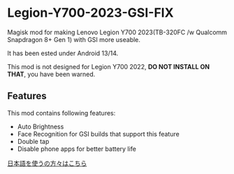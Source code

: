 # Legion-Y700-2023-GSI-FIX

Magisk mod for making Lenovo Legion Y700 2023(TB-320FC /w Qualcomm Snapdragon 8+ Gen 1) with GSI more useable.

It has been ested under Android 13/14.

This mod is not designed for Legion Y700 2022, **DO NOT INSTALL ON THAT**, you have been warned.

## Features
This mod contains following features:
* Auto Brightness
* Face Recognition for GSI builds that support this feature
* Double tap
* Disable phone apps for better battery life

[日本語を使うの方々はこちら](README.md)